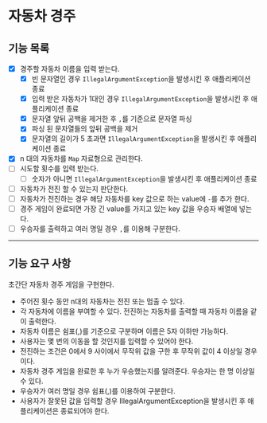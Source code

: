 # 자동차 경주

## 기능 목록
- [x] 경주할 자동차 이름을 입력 받는다.
  - [x] 빈 문자열인 경우 `IllegalArgumentException`을 발생시킨 후 애플리케이션 종료
  - [x] 입력 받은 자동차가 1대인 경우 `IllegalArgumentException`을 발생시킨 후 애플리케이션 종료
  - [x] 문자열 앞뒤 공백을 제거한 후 `,`를 기준으로 문자열 파싱
  - [x] 파싱 된 문자열들의 앞뒤 공백을 제거
  - [x] 문자열의 길이가 5 초과면 `IllegalArgumentException`을 발생시킨 후 애플리케이션 종료
- [x] n 대의 자동차를 `Map` 자료형으로 관리한다.
- [ ] 시도할 횟수를 입력 받는다.
  - [ ] 숫자가 아니면 `IllegalArgumentException`을 발생시킨 후 애플리케이션 종료
- [ ] 자동차가 전진 할 수 있는지 판단한다.
- [ ] 자동차가 전진하는 경우 해당 자동차를 key 값으로 하는 value에 `-`를 추가 한다.
- [ ] 경주 게임이 완료되면 가장 긴 value를 가지고 있는 key 값을 우승자 배열에 넣는다.
- [ ] 우승자를 출력하고 여러 명일 경우 `,`를 이용해 구분한다.
---
 ## 기능 요구 사항
초간단 자동차 경주 게임을 구현한다.

* 주어진 횟수 동안 n대의 자동차는 전진 또는 멈출 수 있다.
* 각 자동차에 이름을 부여할 수 있다. 전진하는 자동차를 출력할 때 자동차 이름을 같이 출력한다.
* 자동차 이름은 쉼표(,)를 기준으로 구분하며 이름은 5자 이하만 가능하다.
* 사용자는 몇 번의 이동을 할 것인지를 입력할 수 있어야 한다.
* 전진하는 조건은 0에서 9 사이에서 무작위 값을 구한 후 무작위 값이 4 이상일 경우이다.
* 자동차 경주 게임을 완료한 후 누가 우승했는지를 알려준다. 우승자는 한 명 이상일 수 있다.
* 우승자가 여러 명일 경우 쉼표(,)를 이용하여 구분한다.
* 사용자가 잘못된 값을 입력할 경우 IllegalArgumentException을 발생시킨 후 애플리케이션은 종료되어야 한다.